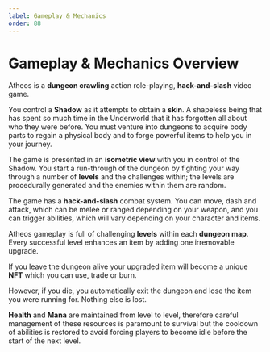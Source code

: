 ```yaml
---
label: Gameplay & Mechanics
order: 88
---
```


# Gameplay & Mechanics Overview
Atheos is a **dungeon crawling** action role-playing, **hack-and-slash** video game.  

You control a **Shadow** as it attempts to obtain a **skin**. A shapeless being that has spent so much time in the Underworld that it has forgotten all about who they were before.  You must venture into dungeons to acquire body parts to regain a physical body and to forge powerful items to help you in your journey.

The game is presented in an **isometric view** with you in control of the Shadow. You start a run-through of the dungeon by fighting your way through a number of **levels** and the challenges within; the levels are procedurally generated and the enemies within them are random. 

The game has a **hack-and-slash** combat system. You can move, dash and attack, which can be melee or ranged depending on your weapon, and you can trigger abilities, which will vary depending on your character and items.

Atheos gameplay is full of challenging **levels** within each **dungeon map**.  Every successful level enhances an item by adding one irremovable upgrade.

If you leave the dungeon alive your upgraded item will become a unique **NFT** which you can use, trade or burn. 

However, if you die, you automatically exit the dungeon and lose the item you were running for. Nothing else is lost.

**Health** and **Mana** are maintained from level to level, therefore careful management of these resources is paramount to survival but 
the cooldown of abilities is restored to avoid forcing players to become idle before the start of the next level.
